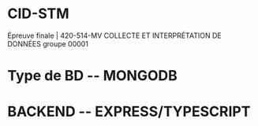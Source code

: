 # CID-STM
Épreuve finale | 420-514-MV COLLECTE ET INTERPRÉTATION DE DONNÉES groupe 00001

# Type de BD -- MONGODB
# BACKEND -- EXPRESS/TYPESCRIPT 
